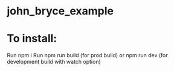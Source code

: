 # john_bryce_example
# To install:

Run npm i
Run npm run build (for prod build) or npm run dev (for development build with watch option)